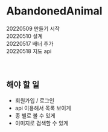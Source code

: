 # AbandonedAnimal

20220509 만들기 시작 <br>
20220510 설계  <br>
20220517 배너 추가 <br>
20220518 지도 api <br><br><br>

## 해야 할 일
- 회원가입 / 로그인 <br>
- api 이용해서 목록 보이게 <br>
- 종 별로 볼 수 있게 <br>
- 이미지로 검색할 수 있게 <br>
